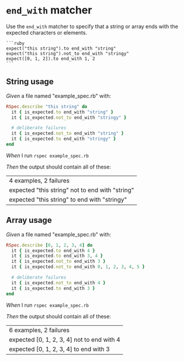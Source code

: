 # `end_with` matcher

Use the `end_with` matcher to specify that a string or array ends with the expected
  characters or elements.

    ```ruby
    expect("this string").to end_with "string"
    expect("this string").not_to end_with "stringy"
    expect([0, 1, 2]).to end_with 1, 2
    ```

## String usage

_Given_ a file named "example_spec.rb" with:

```ruby
RSpec.describe "this string" do
  it { is_expected.to end_with "string" }
  it { is_expected.not_to end_with "stringy" }

  # deliberate failures
  it { is_expected.not_to end_with "string" }
  it { is_expected.to end_with "stringy" }
end
```

_When_ I run `rspec example_spec.rb`

_Then_ the output should contain all of these:

|                                                 |
|-------------------------------------------------|
| 4 examples, 2 failures                          |
| expected "this string" not to end with "string" |
| expected "this string" to end with "stringy"    |

## Array usage

_Given_ a file named "example_spec.rb" with:

```ruby
RSpec.describe [0, 1, 2, 3, 4] do
  it { is_expected.to end_with 4 }
  it { is_expected.to end_with 3, 4 }
  it { is_expected.not_to end_with 3 }
  it { is_expected.not_to end_with 0, 1, 2, 3, 4, 5 }

  # deliberate failures
  it { is_expected.not_to end_with 4 }
  it { is_expected.to end_with 3 }
end
```

_When_ I run `rspec example_spec.rb`

_Then_ the output should contain all of these:

|                                            |
|--------------------------------------------|
| 6 examples, 2 failures                     |
| expected [0, 1, 2, 3, 4] not to end with 4 |
| expected [0, 1, 2, 3, 4] to end with 3     |
